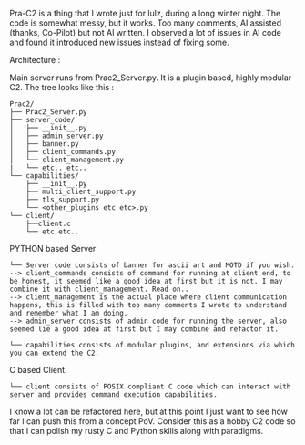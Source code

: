 Pra-C2 is a thing that I wrote just for lulz, during a long winter night. The code is somewhat messy, but it works.
Too many comments, AI assisted (thanks, Co-Pilot) but not AI written. I observed a lot of issues in AI code and found it introduced new issues instead of fixing some. 

Architecture : 

Main server runs from Prac2_Server.py. It is a plugin based, highly modular C2. The tree looks like this :
```
Prac2/
├── Prac2_Server.py
├── server_code/ 
│   ├── __init__.py
│   ├── admin_server.py
│   ├── banner.py
│   ├── client_commands.py
│   └── client_management.py
|   └── etc.. etc..
└── capabilities/
    ├── __init__.py
    ├── multi_client_support.py
    ├── tls_support.py
    └── <other_plugins etc etc>.py
└── client/
    ├──client.c
    └── etc etc..
```
PYTHON based Server 
```
└── Server code consists of banner for ascii art and MOTD if you wish. 
--> client_commands consists of command for running at client end, to be honest, it seemed like a good idea at first but it is not. I may combine it with client_management. Read on..
--> client_management is the actual place where client communication happens, this is filled with too many comments I wrote to understand and remember what I am doing.
--> admin_server consists of admin code for running the server, also seemed lie a good idea at first but I may combine and refactor it.
```
```
└── capabilities consists of modular plugins, and extensions via which you can extend the C2.
```
C based Client.
```
└── client consists of POSIX compliant C code which can interact with server and provides command execution capabilities.
```
I know a lot can be refactored here, but at this point I just want to see how far I can push this from a concept PoV. Consider this as a hobby C2 code so that I can polish my rusty C and Python skills along with paradigms.
